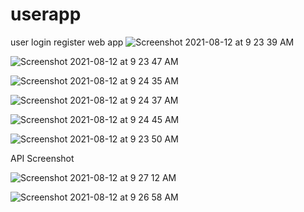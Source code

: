 # userapp
user login register web app
![Screenshot 2021-08-12 at 9 23 39 AM](https://user-images.githubusercontent.com/63392662/129142783-739739b5-43fd-411a-b917-9a8543fdd2e4.png)

![Screenshot 2021-08-12 at 9 23 47 AM](https://user-images.githubusercontent.com/63392662/129142794-c33927ad-6cf1-4dcf-a188-1bb9d188cdd3.png)

![Screenshot 2021-08-12 at 9 24 35 AM](https://user-images.githubusercontent.com/63392662/129142796-6f109927-e6ae-40fd-8455-c82778e9596f.png)

![Screenshot 2021-08-12 at 9 24 37 AM](https://user-images.githubusercontent.com/63392662/129142797-00821be7-a46d-447e-a4a8-2abd3bd28c47.png)

![Screenshot 2021-08-12 at 9 24 45 AM](https://user-images.githubusercontent.com/63392662/129142803-0a376d3f-9065-491d-b066-cc9f20917157.png)

![Screenshot 2021-08-12 at 9 23 50 AM](https://user-images.githubusercontent.com/63392662/129142805-4ae91e74-fc0d-4915-9f51-6e6a6fb3a740.png)

API Screenshot

![Screenshot 2021-08-12 at 9 27 12 AM](https://user-images.githubusercontent.com/63392662/129142799-036ad779-cb12-4a4c-9659-939f88d833fa.png)

![Screenshot 2021-08-12 at 9 26 58 AM](https://user-images.githubusercontent.com/63392662/129142800-67894da2-9026-47cd-b9a6-565d74b68480.png)
